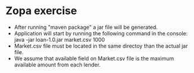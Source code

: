 # Zopa exercise
* After running "maven package" a jar file will be generated.
* Application will start by running the following command in the console: java -jar loan-1.0.jar market.csv 1000
* Market.csv file must be located in the same directoy than the actual jar file.
* We assume that available field on Market.csv file is the maximum available amount from each lender.
